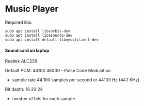 # Music Player

Required libs:

```
sudo apt install libvorbis-dev
sudo apt install libasound2-dev
sudo apt install default-libmysqlclient-dev
```

#### Sound card on laptop

Realtek ALC236

Default PCM: 44100	48000  - Pulse Code Modulation 

- sample rate 44,100 samples per second or 44100 Hz (44.1 KHz) 

Bit depth: 16	20	24

- number of bits for each sample